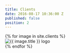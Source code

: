 ```yaml
---
title: Clients
date: 2016-08-17 10:36:00 Z
published: false
position: 2
---
```


<div class="u-center-block u-center-block--large grid grid--center">
  {% for image in site.clients %}
    <div class="grid__item grid__item--clients">
      <img class="client-logo" src="{{ image.image }}" alt="{{ image.title }} logo">
    </div>
  {% endfor %}
</div>
